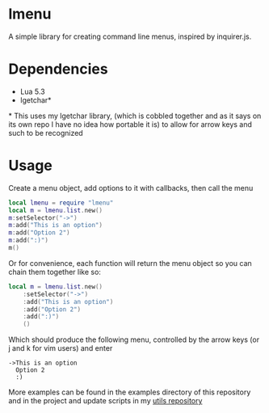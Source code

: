 # lmenu
A simple library for creating command line menus, inspired by inquirer.js.

# Dependencies
 - Lua 5.3
 - lgetchar\*

\* This uses my lgetchar library, (which is cobbled together and as it says on its own repo I have no idea how portable it is) to allow for arrow keys and such to be recognized

# Usage
Create a menu object, add options to it with callbacks, then call the menu

```lua
local lmenu = require "lmenu"
local m = lmenu.list.new()
m:setSelector("->")
m:add("This is an option")
m:add("Option 2")
m:add(":)")
m()
```
Or for convenience, each function will return the menu object so you can chain them together like so:
```lua
local m = lmenu.list.new()
	:setSelector("->")
	:add("This is an option")
	:add("Option 2")
	:add(":)")
	()
```

Which should produce the following menu, controlled by the arrow keys (or j and k for vim users) and enter
```
->This is an option
  Option 2
  :)
```

More examples can be found in the examples directory of this repository and in the project and update scripts in my [utils repository](https://github.com/3uclidian/utils)
